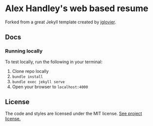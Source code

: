 # Alex Handley's web based resume

Forked from a great Jekyll template created by [jglovier](https://github.com/jglovier/resume-template).

## Docs

### Running locally

To test locally, run the following in your terminal:

1. Clone repo locally
1. `bundle install`
2. `bundle exec jekyll serve`
3. Open your browser to `localhost:4000`

## License

The code and styles are licensed under the MIT license. [See project license.](LICENSE)
